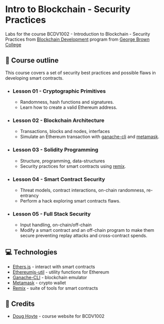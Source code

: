 # Intro to Blockchain - Security Practices
Labs for the course BCDV1002 - Introduction to Blockchain - Security Practices from [Blockchain Development](https://www.georgebrown.ca/programs/blockchain-development-program-t175/) program from [George Brown College](https://www.georgebrown.ca)

## :pencil: Course outline

This course covers a set of security best practices and possible flaws in developing smart contracts.

- ### Lesson 01 - Cryptographic Primitives
    - Randomness, hash functions and signatures.
    - Learn how to create a valid Ethereum address.

- ### Lesson 02 - Blockchain Architecture
    - Transactions, blocks and nodes, interfaces
    - Simulate an Ethereum transaction with [ganache-cli](https://github.com/trufflesuite/ganache-cli) and [metamask](https://metamask.io/).

- ### Lesson 03 - Solidity Programming
    - Structure, programming, data-structures
    - Security practices for smart contracts using [remix](https://remix.ethereum.org/).

- ### Lesson 04 - Smart Contract Security
    - Threat models, contract interactions, on-chain randomness, re-entrancy
    - Perform a hack exploring smart contracts flaws.

- ### Lesson 05 - Full Stack Security
    - Input handling, on-chain/off-chain
    - Modify a smart contract and an off-chain program to make them secure preventing replay attacks and cross-contract spends.

## :computer: Technologies
- [Ethers.js](https://docs.ethers.io/) - interact with smart contracts
- [Ethereumjs-util](https://www.npmjs.com/package/ethereumjs-util) - utility functions for Ethereum
- [Ganache-CLI](https://github.com/trufflesuite/ganache-cli) - blockchain emulator
- [Metamask](https://metamask.io/) - crypto wallet
- [Remix](https://remix.ethereum.org/) - suite of tools for smart contracts

## :cookie: Credits
- [Doug Hoyte](https://hoytech.github.io/blockchain-security/) - course website for BCDV1002
